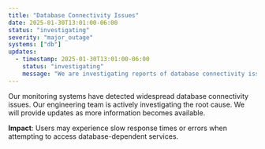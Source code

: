 ```yaml
---
title: "Database Connectivity Issues"
date: 2025-01-30T13:01:00-06:00
status: "investigating"
severity: "major_outage"
systems: ["db"]
updates:
  - timestamp: 2025-01-30T13:01:00-06:00
    status: "investigating"
    message: "We are investigating reports of database connectivity issues affecting multiple services."
---
```


Our monitoring systems have detected widespread database connectivity issues. Our engineering team is actively investigating the root cause. We will provide updates as more information becomes available.

**Impact**: Users may experience slow response times or errors when attempting to access database-dependent services.
